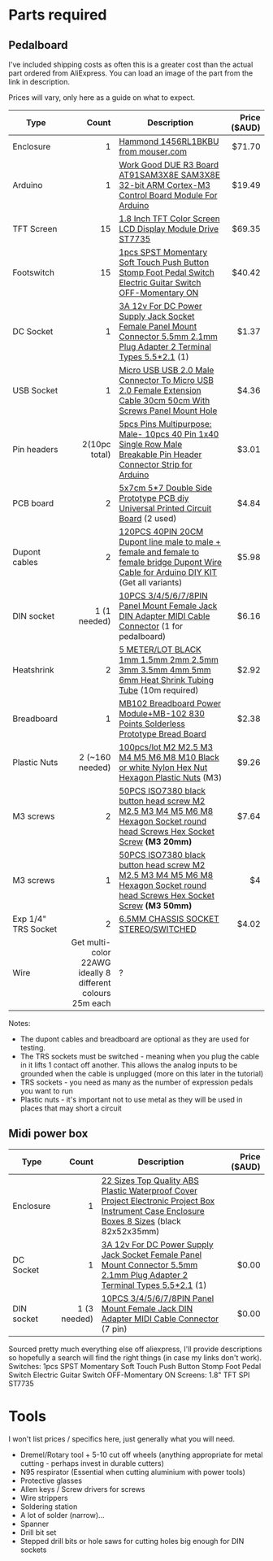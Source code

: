 # Parts required
## Pedalboard
I've included shipping costs as often this is a greater cost than the actual part ordered from AliExpress. You can load an image of the part from the link in description.

Prices will vary, only here as a guide on what to expect.

| Type          |         Count | Description                                                                                                                                            | Price ($AUD) |
| ------------- | ------------: | ------------------------------------------------------------------------------------------------------------------------------------------------------ | -----------: |
| Enclosure     |             1 | [Hammond 1456RL1BKBU from mouser.com](hammond.png)                                                                                                                  |       $71.70 |
| Arduino       | 1 | [Work Good DUE R3 Board AT91SAM3X8E SAM3X8E 32-bit ARM Cortex-M3 Control Board Module For Arduino](arduino_due.png) | $19.49 |
| TFT Screen    |            15 | [1.8 Inch TFT Color Screen LCD Display Module Drive ST7735](tft_screen.png)                                                                                              |       $69.35 |
| Footswitch    |            15 | [1pcs SPST Momentary Soft Touch Push Button Stomp Foot Pedal Switch Electric Guitar Switch OFF-Momentary ON](footswitch.png)                                             |       $40.42 |
| DC Socket     |             1 | [3A 12v For DC Power Supply Jack Socket Female Panel Mount Connector 5.5mm 2.1mm Plug Adapter 2 Terminal Types 5.5*2.1](dc_socket.png) (1)            |        $1.37 |
| USB Socket    |             1 | [Micro USB USB 2.0 Male Connector To Micro USB 2.0 Female Extension Cable 30cm 50cm With Screws Panel Mount Hole](usb_socket.png)                      |        $4.36 |
| Pin headers   | 2(10pc total) | [5pcs Pins Multipurpose: Male- 10pcs 40 Pin 1x40 Single Row Male Breakable Pin Header Connector Strip for Arduino](pin_headers.png)                                  |        $3.01 |
| PCB board     |             2 | [5x7cm 5*7 Double Side Prototype PCB diy Universal Printed Circuit Board](pcb_board.png) (2 used)                                                      |        $4.84 |
| Dupont cables |             2 | [120PCS 40PIN 20CM Dupont line male to male + female and female to female bridge Dupont Wire Cable for Arduino DIY KIT](dupont.png) (Get all variants) |        $5.98 |
| DIN socket    |  1 (1 needed) | [10PCS 3/4/5/6/7/8PIN Panel Mount Female Jack DIN Adapter MIDI Cable Connector](din_socket.png) (1 for pedalboard)                                     |        $6.16 |
| Heatshrink    |             2 | [5 METER/LOT BLACK 1mm 1.5mm 2mm 2.5mm 3mm 3.5mm 4mm 5mm 6mm Heat Shrink Tubing Tube](heatshrink.png) (10m required)                                   |        $2.92 |
| Breadboard    |             1 | [MB102 Breadboard Power Module+MB-102 830 Points Solderless Prototype Bread Board](breadboard.png)                                                     |        $2.38 |
| Plastic Nuts  |             2 (~160 needed) | [100pcs/lot M2 M2.5 M3 M4 M5 M6 M8 M10 Black or white Nylon Hex Nut Hexagon Plastic Nuts](plastic_nut.png) (M3) | $9.26 |
| M3 screws     | 2 | [50PCS ISO7380 black button head screw M2 M2.5 M3 M4 M5 M6 M8 Hexagon Socket round head Screws Hex Socket Screw](screws.png) **(M3 20mm)** | $7.64 |
| M3 screws     | 1 | [50PCS ISO7380 black button head screw M2 M2.5 M3 M4 M5 M6 M8 Hexagon Socket round head Screws Hex Socket Screw](screws.png) **(M3 50mm)** | $4 |
| Exp 1/4" TRS Socket |2| [6.5MM CHASSIS SOCKET STEREO/SWITCHED](trs_socket.png) | $4.02 |
| Wire | Get multi-color 22AWG ideally 8 different colours 25m each | ? |


Notes:
* The dupont cables and breadboard are optional as they are used for testing.
* The TRS sockets must be switched - meaning when you plug the cable in it lifts 1 contact off another. This allows the analog inputs to be grounded when the cable is unplugged (more on this later in the tutorial)
* TRS sockets - you need as many as the number of expression pedals you want to run
* Plastic nuts - it's important not to use metal as they will be used in places that may short a circuit

## Midi power box
| Type       |        Count | Description                                                                                                                                 | Price ($AUD) |
| ---------- | -----------: | ------------------------------------------------------------------------------------------------------------------------------------------- | -----------: |
| Enclosure  |            1 | [22 Sizes Top Quality ABS Plastic Waterproof Cover Project Electronic Project Box Instrument Case Enclosure Boxes 8 Sizes](enclosure_midi.png) (black 82x52x35mm) |              |
| DC Socket  |            1 | [3A 12v For DC Power Supply Jack Socket Female Panel Mount Connector 5.5mm 2.1mm Plug Adapter 2 Terminal Types 5.5*2.1](dc_socket.png) (1) |        $0.00 |
| DIN socket | 1 (3 needed) | [10PCS 3/4/5/6/7/8PIN Panel Mount Female Jack DIN Adapter MIDI Cable Connector](din_socket.png) (7 pin)                                                       |        $0.00 |

Sourced pretty much everything else off aliexpress, I'll provide descriptions so hopefully a search will find the right things (in case my links don't work).
Switches: 1pcs SPST Momentary Soft Touch Push Button Stomp Foot Pedal Switch Electric Guitar Switch OFF-Momentary ON
Screens: 1.8" TFT SPI ST7735

# Tools
I won't list prices / specifics here, just generally what you will need.

* Dremel/Rotary tool + 5-10 cut off wheels (anything appropriate for metal cutting - perhaps invest in durable cutters)
* N95 respirator (Essential when cutting aluminium with power tools) 
* Protective glasses
* Allen keys / Screw drivers for screws
* Wire strippers
* Soldering station
* A lot of solder (narrow)...
* Spanner
* Drill bit set
* Stepped drill bits or hole saws for cutting holes big enough for DIN sockets